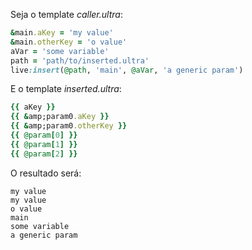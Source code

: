 Seja o template *caller.ultra*:

```ruby
&main.aKey = 'my value'
&main.otherKey = 'o value'
aVar = 'some variable'
path = 'path/to/inserted.ultra'
live:insert(@path, 'main', @aVar, 'a generic param')
```

E o template *inserted.ultra*:

```ruby
{{ aKey }}
{{ &amp;param0.aKey }}
{{ &amp;param0.otherKey }}
{{ @param[0] }}
{{ @param[1] }}
{{ @param[2] }}
```

O resultado será:

```hljs
my value
my value
o value
main
some variable
a generic param
```
